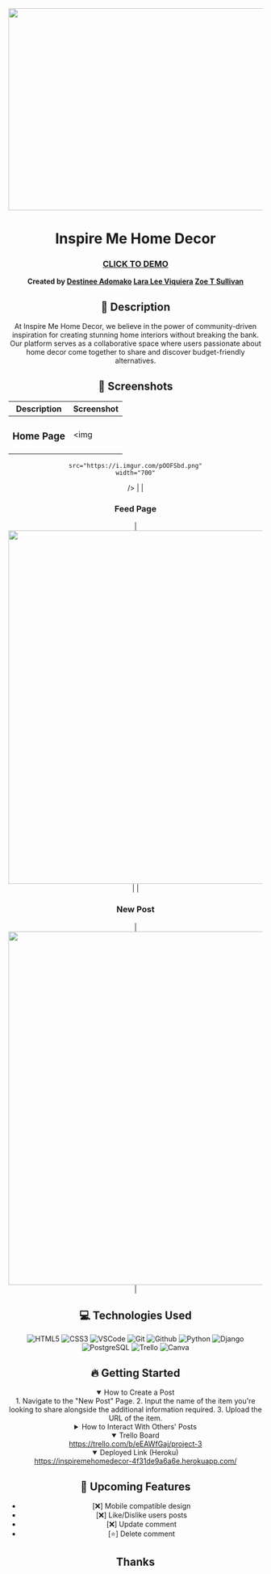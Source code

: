 <div id="header" align="center">

  <img src="" width="600" height="400">

<div id="description" align="center">

# Inspire Me Home Decor

 ### [CLICK TO DEMO](https://inspiremehomedecor-4f31de9a6a6e.herokuapp.com/)

**Created by [Destinee Adomako](https://www.linkedin.com/in/destineeadomako/) [Lara Lee Viquiera](https://www.linkedin.com/in/laraviquiera/) [Zoe T Sullivan](https://www.linkedin.com/in/zoetsullivan/)**

## 📝 Description
At Inspire Me Home Decor, we believe in the power of community-driven inspiration for creating stunning home interiors without breaking the bank. Our platform serves as a collaborative space where users passionate about home decor come together to share and discover budget-friendly alternatives.
</div>

  ## :camera_flash: Screenshots 

  |   Description | Screenshot | 
  |:-------------:| -----------|
  | <h3>Home Page</h3> | <img
    src="https://i.imgur.com/pOOFSbd.png"
    width="700"
  /> |
  | <h3 align="center">Feed Page</h3> | <img
    src="https://i.imgur.com/WOjYyPf.png"
    width="700"
  /> |
  | <h3 align="center">New Post</h3> | <img
    src="https://i.imgur.com/nL8wx0K.png"
    width="700"
  /> |


## 💻 Technologies Used
![HTML5](https://img.shields.io/badge/-HTML5-05122A?style=flat&logo=html5)
![CSS3](https://img.shields.io/badge/-CSS-05122A?style=flat&logo=css3)
![VSCode](https://img.shields.io/badge/-VS_Code-05122A?style=flat&logo=visualstudio)
![Git](https://img.shields.io/badge/-Git-05122A?style=flat&logo=git)
![Github](https://img.shields.io/badge/-GitHub-05122A?style=flat&logo=github)
![Python](https://img.shields.io/badge/-Python-05122A?style=flat&logo=python)
![Django](https://img.shields.io/badge/-Django-05122A?style=flat&logo=django)
![PostgreSQL](https://img.shields.io/badge/-PostgreSQL-05122A?style=flat&logo=postgresql)
![Trello](https://img.shields.io/badge/-Trello-05122A?style=flat&logo=trello)
![Canva](https://img.shields.io/badge/-Canva-05122A?style=flat&logo=canva)

## :fire: Getting Started

<details open>
  <summary> How to Create a Post </summary>
    1. Navigate to the "New Post" Page.
    2. Input the name of the item you're looking to share alongside the additional information required.
    3. Upload the URL of the item. 
</details>

<details>
  <summary> How to Interact With Others' Posts </summary>
    1. Users may comment on a post in order to share any dupes that they may have found for that particulat item.
    2. Click on "Add Dupe" and continue to input the information required. 
    NOTE: Don't forget to upload a photo of the dupe! Open the photo in a new tab, than copy image link.
</details>

<details open>
  <summary> Trello Board </summary>
  <a href="https://trello.com/b/eEAWfGaj/project-3"
    > https://trello.com/b/eEAWfGaj/project-3 </a
  >
</details>

<details open>
  <summary> Deployed Link (Heroku) </summary>
  <a href="https://inspiremehomedecor-4f31de9a6a6e.herokuapp.com/"
    > https://inspiremehomedecor-4f31de9a6a6e.herokuapp.com/ </a
  >
</details>

## :satellite: Upcoming Features
- [:x:] Mobile compatible design
- [:x:] Like/Dislike users posts
- [:x:] Update comment
- [:star:] Delete comment



## Thanks
